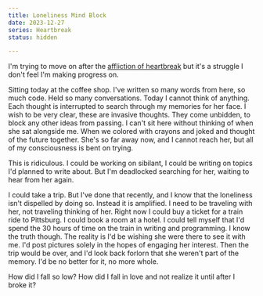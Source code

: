 ```yaml
---
title: Loneliness Mind Block
date: 2023-12-27
series: Heartbreak
status: hidden

---
```


I'm trying to move on after the [affliction of heartbreak][love] but
it's a struggle I don't feel I'm making progress on.

[love]: {filename}addiction-of-love.md

Sitting today at the coffee shop. I've written so many words from
here, so much code. Held so many conversations. Today I cannot think
of anything. Each thought is interrupted to search through my memories
for her face. I wish to be very clear, these are invasive thoughts.
They come unbidden, to block any other ideas from passing. I can't sit
here without thinking of when she sat alongside me. When we colored
with crayons and joked and thought of the future together. She's so
far away now, and I cannot reach her, but all of my consciousness is
bent on trying.

This is ridiculous. I could be working on sibilant, I could be writing
on topics I'd planned to write about. But I'm deadlocked searching for
her, waiting to hear from her again.

I could take a trip. But I've done that recently, and I know that the
loneliness isn't dispelled by doing so. Instead it is amplified. I
need to be traveling with her, not traveling thinking of her. Right
now I could buy a ticket for a train ride to Pittsburg. I could book a
room at a hotel. I could tell myself that I'd spend the 30 hours of
time on the train in writing and programming. I know the truth
though. The reality is I'd be wishing she were there to see it with
me. I'd post pictures solely in the hopes of engaging her interest.
Then the trip would be over, and I'd look back forlorn that she
weren't part of the memory. I'd be no better for it, no more whole.

How did I fall so low? How did I fall in love and not realize it until
after I broke it?

